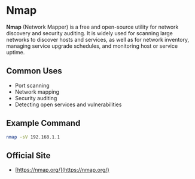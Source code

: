 # Nmap

**Nmap** (Network Mapper) is a free and open-source utility for network discovery and security auditing. It is widely used for scanning large networks to discover hosts and services, as well as for 
network inventory, managing service upgrade schedules, and monitoring host or service uptime.

## Common Uses
- Port scanning
- Network mapping
- Security auditing
- Detecting open services and vulnerabilities

## Example Command
```sh
nmap -sV 192.168.1.1
```

## Official Site
- [https://nmap.org/](https://nmap.org/)
